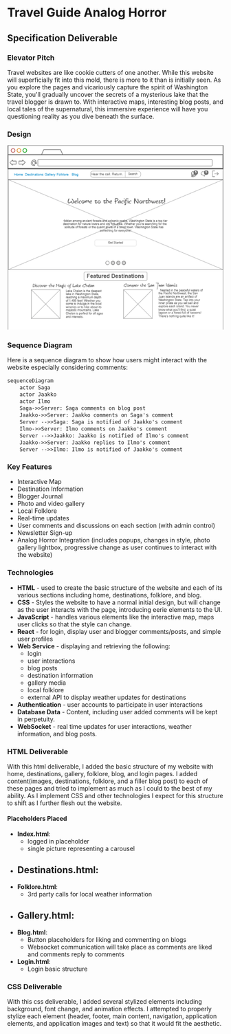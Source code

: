 # Travel Guide Analog Horror

## Specification Deliverable
### Elevator Pitch
Travel websites are like cookie cutters of one another. While this website will superficially fit into this mold, there is more to it than is initially seen. As you explore the pages and vicariously capture the spirit of Washington State, you'll gradually uncover the secrets of a mysterious lake that the travel blogger is drawn to. With interactive maps, interesting blog posts, and local tales of the supernatural, this immersive experience will have you questioning reality as you dive beneath the surface.

### Design
![Concept design for website](images/homepage.png)

### Sequence Diagram
Here is a sequence diagram to show how users might interact with the website especially considering comments:

```mermaid
sequenceDiagram
    actor Saga
    actor Jaakko
    actor Ilmo
    Saga->>Server: Saga comments on blog post
    Jaakko->>Server: Jaakko comments on Saga's comment
    Server -->>Saga: Saga is notified of Jaakko's comment
    Ilmo->>Server: Ilmo comments on Jaakko's comment
    Server -->>Jaakko: Jaakko is notified of Ilmo's comment
    Jaakko->>Server: Jaakko replies to Ilmo's comment
    Server -->>Ilmo: Ilmo is notified of Jaakko's comment
```


### Key Features
- Interactive Map
- Destination Information
- Blogger Journal
- Photo and video gallery
- Local Folklore
- Real-time updates
- User comments and discussions on each section (with admin control)
- Newsletter Sign-up
- Analog Horror Integration (includes popups, changes in style, photo gallery lightbox, progressive change as user continues to interact with the website)

### Technologies
- **HTML** - used to create the basic structure of the website and each of its various sections including home, destinations, folklore, and blog.
- **CSS** - Styles the website to have a normal initial design, but will change as the user interacts with the page, introducing eerie elements to the UI.
- **JavaScript** - handles various elements like the interactive map, maps user clicks so that the style can change.
- **React** - for login, display user and blogger comments/posts, and simple user profiles
- **Web Service** - displaying and retrieving the following:
    - login
    - user interactions
    - blog posts
    - destination information
    - gallery media
    - local folklore 
    - external API to display weather updates for destinations 
- **Authentication** - user accounts to participate in user interactions
- **Database Data** - Content, including user added comments will be kept in perpetuity.
- **WebSocket** - real time updates for user interactions, weather information, and blog posts.

### HTML Deliverable
With this html deliverable, I added the basic structure of my website with home, destinations, gallery, folklore, blog, and login pages. I added content(images, destinations, folklore, and a filler blog post) to each of these pages and tried to implement as much as I could to the best of my ability. As I implement CSS and other technologies I expect for this structure to shift as I further flesh out the website.

#### Placeholders Placed
- **Index.html**:
    - logged in placeholder
    - single picture representing a carousel
- **Destinations.html**:
    - 
- **Folklore.html**:
    - 3rd party calls for local weather information
- **Gallery.html**:
    - 
- **Blog.html**:
    - Button placeholders for liking and commenting on blogs
    - Websocket communication will take place as comments are liked and comments reply to comments
- **Login.html**:
    - Login basic structure

### CSS Deliverable
With this css deliverable, I added several stylized elements including background, font change, and animation effects. I attempted to properly stylize each element (header, footer, main content, navigation, application elements, and application images and text) so that it would fit the aesthetic.